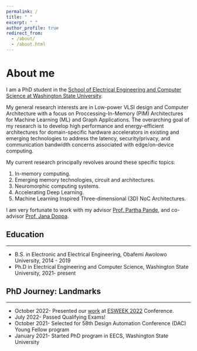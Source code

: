 ```yaml
---
permalink: /
title: " "
excerpt: " "
author_profile: true
redirect_from: 
  - /about/
  - /about.html
---
```


About me
======
I am a PhD student in the [School of Electrical Engineering and Computer Science at Washington State University](https://school.eecs.wsu.edu/).

My general research interests are in Low-power VLSI design and Computer Architecture with a focus on Proccessing-In-Memory (PIM) Architectures for Machine Learning (ML) and Graph Applications. The overarching goal of my research is to develop high performance and energy-efficient architectures for domain-specific hardware accelerators in existing and emerging technologies to address the latency, security/privacy, and communication bandwidth concerns associated with edge/on-device computing. 

My current research principally revolves around these specific topics:

1. In-memory computing.
2. Emerging memory technologies, circuit and architectures.
3. Neuromorphic computing systems.
4. Accelerating Deep Learning.
5. Machine Learning Inspired Three-dimensional (3D) NoC Architectures.

I am very fortunate to work with my advisor [Prof. Partha Pande](https://eecs.wsu.edu/~pande/), and co-advisor [Prof. Jana Doppa](https://eecs.wsu.edu/~jana/).

## Education
___
* B.S. in Electronic and Electrical Engineering, Obafemi Awolowo University, 2014 - 2019
* Ph.D in Electrical Engineering and Computer Science, Washington State University, 2021- present

## PhD Journey: Landmarks
___
* October 2022- Presented our [work](https://ieeexplore.ieee.org/document/9852763/metrics#metrics) at [ESWEEK 2022](https://esweek.org/) Conference. 
* July 2022- Passed Qualifying Exams!
* October 2021- Selected for 58th Design Automation Conference (DAC) Young Fellow program
* January 2021- Started PhD program in EECS, Washington State University
